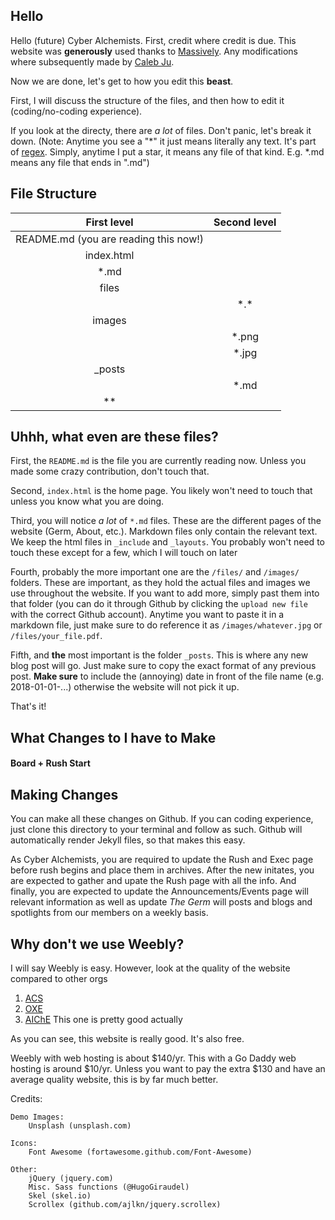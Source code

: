 ## Hello

Hello (future) Cyber Alchemists. First, credit where credit is due. This website was **generously**
used thanks to [Massively](#). Any modifications where subsequently made by [Caleb Ju](github.com/jucaleb4).

Now we are done, let's get to how you edit this **beast**.

First, I will discuss the structure of the files, and then how to edit it (coding/no-coding experience).

If you look at the directy, there are *a lot* of files. Don't panic, let's break it down. 
(Note: Anytime you see a "\*" it just means literally any text. It's part of [regex](https://www.rexegg.com/regex-quickstart.html).
Simply, anytime I put a star, it means any file of that kind. E.g. \*.md means any file
that ends in ".md")

## File Structure

| First level | Second level |
|:-----------:|:-----------:|
|README.md (you are reading this now!)|
|index.html|
|\*.md|
|files|
||\*.\*
|images|
||\*.png
||\*.jpg
|\_posts|
||\*.md
|\*\*|


## Uhhh, what even are these files?
First, the `README.md` is the file you are currently reading now. Unless you made some crazy contribution, 
don't touch that.

Second, `index.html` is the home page. You likely won't need to touch that unless you know what you are doing.

Third, you will notice *a lot* of `*.md` files. These are the different pages of the website (Germ, About, etc.).
Markdown files only contain the relevant text. We keep the html files in `_include` and `_layouts`. You probably
won't need to touch these except for a few, which I will touch on later

Fourth, probably the more important one are the `/files/` and `/images/` folders. These are important,
as they hold the actual files and images we use throughout the website. If you want to add more, simply past them
into that folder (you can do it through Github by clicking the `upload new file` with the correct Github account).
Anytime you want to paste it in a markdown file, just make sure to do reference it as `/images/whatever.jpg` or
`/files/your_file.pdf`. 

Fifth, and **the** most important is the folder `_posts`. This is where any new blog post will go. Just make sure
to copy the exact format of any previous post. **Make sure** to include the (annoying) date in front of the file name
(e.g. 2018-01-01-...) otherwise the website will not pick it up.

That's it!

## What Changes to I have to Make

#### Board + Rush Start


## Making Changes
You can make all these changes on Github. If you can coding experience, just clone this directory to your terminal
and follow as such. Github will automatically render Jekyll files, so that makes this easy.

As Cyber Alchemists, you are required to update the Rush and Exec page before rush begins and place them in archives.
After the new initates, you are expected to gather and upate the Rush page with all the info. And finally, you are
expected to update the Announcements/Events page will relevant information as well as update *The Germ* will
posts and blogs and spotlights from our members on a weekly basis. 

## Why don't we use Weebly? 
I will say Weebly is easy. However, look at the quality of the website compared to other orgs 
1. [ACS](https://www.rexegg.com/regex-quickstart.html)
1. [OXE](https://illinois-oxe.weebly.com/)
1. [AIChE](http://aiche.scs.illinois.edu/) This one is pretty good actually

As you can see, this website is really good. It's also free.

Weebly with web hosting is about $140/yr. This with a Go Daddy web hosting is around $10/yr. Unless you want
to pay the extra $130 and have an average quality website, this is by far much better.


Credits:

	Demo Images:
		Unsplash (unsplash.com)

	Icons:
		Font Awesome (fortawesome.github.com/Font-Awesome)

	Other:
		jQuery (jquery.com)
		Misc. Sass functions (@HugoGiraudel)
		Skel (skel.io)
		Scrollex (github.com/ajlkn/jquery.scrollex)
```
